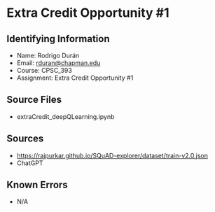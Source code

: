  # Extra Credit Opportunity #1

## Identifying Information

* Name: Rodrigo Durán
* Email: rduran@chapman.edu
* Course: CPSC_393
* Assignment: Extra Credit Opportunity #1

## Source Files
* extraCredit_deepQLearning.ipynb

## Sources
* https://rajpurkar.github.io/SQuAD-explorer/dataset/train-v2.0.json
* ChatGPT


## Known Errors

* N/A
